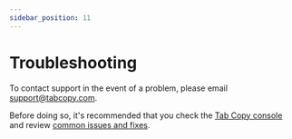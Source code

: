 ```yaml
---
sidebar_position: 11
---
```


# Troubleshooting

To contact support in the event of a problem, please email support@tabcopy.com.

Before doing so, it's recommended that you check the [Tab Copy console](./console) and review [common issues and fixes](./common-issues).
